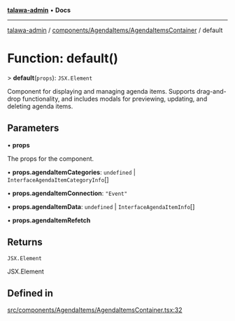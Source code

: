 [**talawa-admin**](../../../../README.md) • **Docs**

***

[talawa-admin](../../../../modules.md) / [components/AgendaItems/AgendaItemsContainer](../README.md) / default

# Function: default()

\> **default**(`props`): `JSX.Element`

Component for displaying and managing agenda items.
Supports drag-and-drop functionality, and includes modals for previewing,
updating, and deleting agenda items.

## Parameters

• **props**

The props for the component.

• **props.agendaItemCategories**: `undefined` \| `InterfaceAgendaItemCategoryInfo`[]

• **props.agendaItemConnection**: `"Event"`

• **props.agendaItemData**: `undefined` \| `InterfaceAgendaItemInfo`[]

• **props.agendaItemRefetch**

## Returns

`JSX.Element`

JSX.Element

## Defined in

[src/components/AgendaItems/AgendaItemsContainer.tsx:32](https://github.com/PalisadoesFoundation/talawa-admin/blob/b465221425f3dcc638f77fbf5f1ccedb8e0dd082/src/components/AgendaItems/AgendaItemsContainer.tsx#L32)
